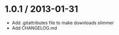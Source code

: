 1.0.1 / 2013-01-31
==================

  * Add .gitattributes file to make downloads slimmer
  * Add CHANGELOG.md
